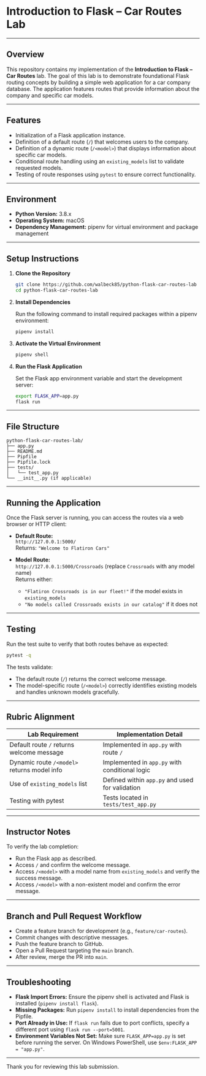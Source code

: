 # Introduction to Flask – Car Routes Lab

---

## Overview

This repository contains my implementation of the **Introduction to Flask – Car Routes** lab. The goal of this lab is to demonstrate foundational Flask routing concepts by building a simple web application for a car company database. The application features routes that provide information about the company and specific car models.

---

## Features

- Initialization of a Flask application instance.
- Definition of a default route (`/`) that welcomes users to the company.
- Definition of a dynamic route (`/<model>`) that displays information about specific car models.
- Conditional route handling using an `existing_models` list to validate requested models.
- Testing of route responses using `pytest` to ensure correct functionality.

---

## Environment

- **Python Version:** 3.8.x
- **Operating System:** macOS
- **Dependency Management:** pipenv for virtual environment and package management

---

## Setup Instructions

1. **Clone the Repository**

   ```bash
   git clone https://github.com/walbeck85/python-flask-car-routes-lab
   cd python-flask-car-routes-lab
   ```

2. **Install Dependencies**

   Run the following command to install required packages within a pipenv environment:

   ```bash
   pipenv install
   ```

3. **Activate the Virtual Environment**

   ```bash
   pipenv shell
   ```

4. **Run the Flask Application**

   Set the Flask app environment variable and start the development server:

   ```bash
   export FLASK_APP=app.py
   flask run
   ```

---

## File Structure

```
python-flask-car-routes-lab/
├── app.py
├── README.md
├── Pipfile
├── Pipfile.lock
├── tests/
│   └── test_app.py
└── __init__.py (if applicable)
```

---

## Running the Application

Once the Flask server is running, you can access the routes via a web browser or HTTP client:

- **Default Route:**  
  `http://127.0.0.1:5000/`  
  Returns: `"Welcome to Flatiron Cars"`

- **Model Route:**  
  `http://127.0.0.1:5000/Crossroads` (replace `Crossroads` with any model name)  
  Returns either:  
  - `"Flatiron Crossroads is in our fleet!"` if the model exists in `existing_models`  
  - `"No models called Crossroads exists in our catalog"` if it does not

---

## Testing

Run the test suite to verify that both routes behave as expected:

```bash
pytest -q
```

The tests validate:

- The default route (`/`) returns the correct welcome message.
- The model-specific route (`/<model>`) correctly identifies existing models and handles unknown models gracefully.

---

## Rubric Alignment

| Lab Requirement                            | Implementation Detail                            |
|-------------------------------------------|------------------------------------------------|
| Default route `/` returns welcome message | Implemented in `app.py` with route `/`          |
| Dynamic route `/<model>` returns model info | Implemented in `app.py` with conditional logic |
| Use of `existing_models` list              | Defined within `app.py` and used for validation |
| Testing with pytest                        | Tests located in `tests/test_app.py`             |

---

## Instructor Notes

To verify the lab completion:

- Run the Flask app as described.
- Access `/` and confirm the welcome message.
- Access `/<model>` with a model name from `existing_models` and verify the success message.
- Access `/<model>` with a non-existent model and confirm the error message.

---

## Branch and Pull Request Workflow

- Create a feature branch for development (e.g., `feature/car-routes`).
- Commit changes with descriptive messages.
- Push the feature branch to GitHub.
- Open a Pull Request targeting the `main` branch.
- After review, merge the PR into `main`.

---

## Troubleshooting

- **Flask Import Errors:** Ensure the pipenv shell is activated and Flask is installed (`pipenv install flask`).
- **Missing Packages:** Run `pipenv install` to install dependencies from the Pipfile.
- **Port Already in Use:** If `flask run` fails due to port conflicts, specify a different port using `flask run --port=5001`.
- **Environment Variables Not Set:** Make sure `FLASK_APP=app.py` is set before running the server. On Windows PowerShell, use `$env:FLASK_APP = "app.py"`.

---

Thank you for reviewing this lab submission.

